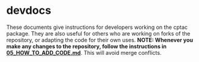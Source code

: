 # devdocs

These documents give instructions for developers working on the cptac package. They are also useful for others who are working on forks of the repository, or adapting the code for their own uses. **NOTE: Whenever you make any changes to the repository, follow the instructions in [05_HOW_TO_ADD_CODE.md](05_HOW_TO_ADD_CODE.md)**. This will avoid merge conflicts.
